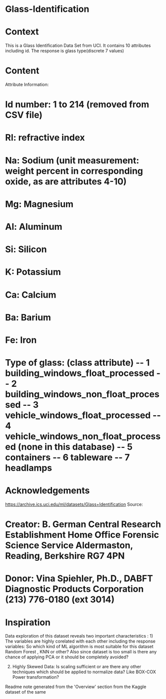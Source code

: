 # Glass-Identification


# Context
This is a Glass Identification Data Set from UCI. It contains 10 attributes including id. The response is glass type(discrete 7 values)

# Content
Attribute Information:

# Id number: 1 to 214 (removed from CSV file)
# RI: refractive index
# Na: Sodium (unit measurement: weight percent in corresponding oxide, as are attributes 4-10)
# Mg: Magnesium
# Al: Aluminum
# Si: Silicon
# K: Potassium
# Ca: Calcium
# Ba: Barium
# Fe: Iron
# Type of glass: (class attribute) -- 1 building_windows_float_processed -- 2 building_windows_non_float_processed -- 3 vehicle_windows_float_processed -- 4 vehicle_windows_non_float_processed (none in this database) -- 5 containers -- 6 tableware -- 7 headlamps
# Acknowledgements
https://archive.ics.uci.edu/ml/datasets/Glass+Identification Source:

# Creator: B. German Central Research Establishment Home Office Forensic Science Service Aldermaston, Reading, Berkshire RG7 4PN

# Donor: Vina Spiehler, Ph.D., DABFT Diagnostic Products Corporation (213) 776-0180 (ext 3014)

# Inspiration
Data exploration of this dataset reveals two important characteristics : 1) The variables are highly corelated with each other including the response variables: So which kind of ML algorithm is most suitable for this dataset Random Forest , KNN or other? Also since dataset is too small is there any chance of applying PCA or it should be completely avoided?

2) Highly Skewed Data: Is scaling sufficient or are there any other techniques which should be applied to normalize data? Like BOX-COX Power transformation?


Readme note generated from the 'Overview' section from the Kaggle dataset of the same
